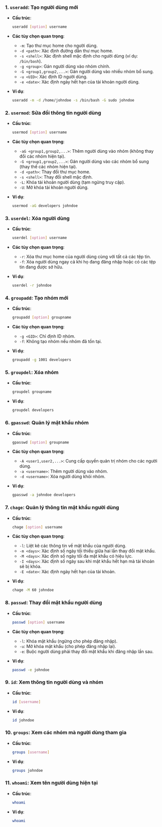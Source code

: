 
### 1. **`useradd`**: Tạo người dùng mới

- **Cấu trúc**: 
  ```bash
  useradd [option] username
  ```

- **Các tùy chọn quan trọng**:
  - `-m`: Tạo thư mục home cho người dùng.
  - `-d <path>`: Xác định đường dẫn thư mục home.
  - `-s <shell>`: Xác định shell mặc định cho người dùng (ví dụ: `/bin/bash`).
  - `-g <group>`: Gán người dùng vào nhóm chính.
  - `-G <group1,group2,...>`: Gán người dùng vào nhiều nhóm bổ sung.
  - `-u <UID>`: Xác định ID người dùng.
  - `-e <date>`: Xác định ngày hết hạn của tài khoản người dùng.

- **Ví dụ**:
  ```bash
  useradd -m -d /home/johndoe -s /bin/bash -G sudo johndoe
  ```

### 2. **`usermod`**: Sửa đổi thông tin người dùng

- **Cấu trúc**:
  ```bash
  usermod [option] username
  ```

- **Các tùy chọn quan trọng**:
  - `-aG <group1,group2,...>`: Thêm người dùng vào nhóm (không thay đổi các nhóm hiện tại).
  - `-G <group1,group2,...>`: Gán người dùng vào các nhóm bổ sung (thay thế các nhóm hiện tại).
  - `-d <path>`: Thay đổi thư mục home.
  - `-s <shell>`: Thay đổi shell mặc định.
  - `-L`: Khóa tài khoản người dùng (tạm ngừng truy cập).
  - `-U`: Mở khóa tài khoản người dùng.

- **Ví dụ**:
  ```bash
  usermod -aG developers johndoe
  ```

### 3. **`userdel`**: Xóa người dùng

- **Cấu trúc**:
  ```bash
  userdel [option] username
  ```

- **Các tùy chọn quan trọng**:
  - `-r`: Xóa thư mục home của người dùng cùng với tất cả các tệp tin.
  - `-f`: Xóa người dùng ngay cả khi họ đang đăng nhập hoặc có các tệp tin đang được sở hữu.

- **Ví dụ**:
  ```bash
  userdel -r johndoe
  ```

### 4. **`groupadd`**: Tạo nhóm mới

- **Cấu trúc**:
  ```bash
  groupadd [option] groupname
  ```

- **Các tùy chọn quan trọng**:
  - `-g <GID>`: Chỉ định ID nhóm.
  - `-f`: Không tạo nhóm nếu nhóm đã tồn tại.

- **Ví dụ**:
  ```bash
  groupadd -g 1001 developers
  ```

### 5. **`groupdel`**: Xóa nhóm

- **Cấu trúc**:
  ```bash
  groupdel groupname
  ```

- **Ví dụ**:
  ```bash
  groupdel developers
  ```

### 6. **`gpasswd`**: Quản lý mật khẩu nhóm

- **Cấu trúc**:
  ```bash
  gpasswd [option] groupname
  ```

- **Các tùy chọn quan trọng**:
  - `-A <user1,user2,...>`: Cung cấp quyền quản trị nhóm cho các người dùng.
  - `-a <username>`: Thêm người dùng vào nhóm.
  - `-d <username>`: Xóa người dùng khỏi nhóm.

- **Ví dụ**:
  ```bash
  gpasswd -a johndoe developers
  ```

### 7. **`chage`**: Quản lý thông tin mật khẩu người dùng

- **Cấu trúc**:
  ```bash
  chage [option] username
  ```

- **Các tùy chọn quan trọng**:
  - `-l`: Liệt kê các thông tin về mật khẩu của người dùng.
  - `-m <days>`: Xác định số ngày tối thiểu giữa hai lần thay đổi mật khẩu.
  - `-M <days>`: Xác định số ngày tối đa mật khẩu có hiệu lực.
  - `-I <days>`: Xác định số ngày sau khi mật khẩu hết hạn mà tài khoản sẽ bị khóa.
  - `-E <date>`: Xác định ngày hết hạn của tài khoản.

- **Ví dụ**:
  ```bash
  chage -M 60 johndoe
  ```

### 8. **`passwd`**: Thay đổi mật khẩu người dùng

- **Cấu trúc**:
  ```bash
  passwd [option] username
  ```

- **Các tùy chọn quan trọng**:
  - `-l`: Khóa mật khẩu (ngừng cho phép đăng nhập).
  - `-u`: Mở khóa mật khẩu (cho phép đăng nhập lại).
  - `-e`: Buộc người dùng phải thay đổi mật khẩu khi đăng nhập lần sau.

- **Ví dụ**:
  ```bash
  passwd -e johndoe
  ```

### 9. **`id`**: Xem thông tin người dùng và nhóm

- **Cấu trúc**:
  ```bash
  id [username]
  ```

- **Ví dụ**:
  ```bash
  id johndoe
  ```

### 10. **`groups`**: Xem các nhóm mà người dùng tham gia

- **Cấu trúc**:
  ```bash
  groups [username]
  ```

- **Ví dụ**:
  ```bash
  groups johndoe
  ```

### 11. **`whoami`**: Xem tên người dùng hiện tại

- **Cấu trúc**:
  ```bash
  whoami
  ```

- **Ví dụ**:
  ```bash
  whoami
  ```
